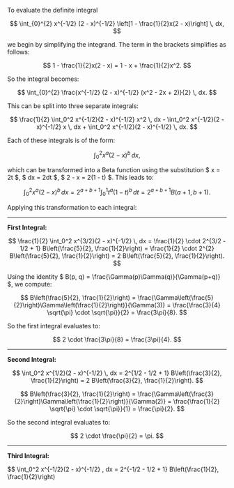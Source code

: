 To evaluate the definite integral

$$
\int_{0}^{2} x^{-1/2} (2 - x)^{-1/2} \left[1 - \frac{1}{2}x(2 - x)\right] \, dx,
$$

we begin by simplifying the integrand. The term in the brackets simplifies as follows:

$$
1 - \frac{1}{2}x(2 - x) = 1 - x + \frac{1}{2}x^2.
$$

So the integral becomes:

$$
\int_{0}^{2} \frac{x^{-1/2} (2 - x)^{-1/2} (x^2 - 2x + 2)}{2} \, dx.
$$

This can be split into three separate integrals:

$$
\frac{1}{2} \int_0^2 x^{-1/2}(2 - x)^{-1/2} x^2 \, dx - \int_0^2 x^{-1/2}(2 - x)^{-1/2} x \, dx + \int_0^2 x^{-1/2}(2 - x)^{-1/2} \, dx.
$$

Each of these integrals is of the form:

$$
\int_0^2 x^{a}(2 - x)^{b} \, dx,
$$

which can be transformed into a Beta function using the substitution $ x = 2t $, $ dx = 2dt $, $ 2 - x = 2(1 - t) $. This leads to:

$$
\int_0^2 x^{a}(2 - x)^{b} \, dx = 2^{a + b + 1} \int_0^1 t^{a}(1 - t)^{b} \, dt = 2^{a + b + 1} B(a + 1, b + 1).
$$

Applying this transformation to each integral:

---

**First Integral:**

$$
\frac{1}{2} \int_0^2 x^{3/2}(2 - x)^{-1/2} \, dx = \frac{1}{2} \cdot 2^{3/2 - 1/2 + 1} B\left(\frac{5}{2}, \frac{1}{2}\right) = \frac{1}{2} \cdot 2^{2} B\left(\frac{5}{2}, \frac{1}{2}\right) = 2 B\left(\frac{5}{2}, \frac{1}{2}\right).
$$

Using the identity $ B(p, q) = \frac{\Gamma(p)\Gamma(q)}{\Gamma(p+q)} $, we compute:

$$
B\left(\frac{5}{2}, \frac{1}{2}\right) = \frac{\Gamma\left(\frac{5}{2}\right)\Gamma\left(\frac{1}{2}\right)}{\Gamma(3)} = \frac{\frac{3}{4} \sqrt{\pi} \cdot \sqrt{\pi}}{2} = \frac{3\pi}{8}.
$$

So the first integral evaluates to:

$$
2 \cdot \frac{3\pi}{8} = \frac{3\pi}{4}.
$$

---

**Second Integral:**

$$
\int_0^2 x^{1/2}(2 - x)^{-1/2} \, dx = 2^{1/2 - 1/2 + 1} B\left(\frac{3}{2}, \frac{1}{2}\right) = 2 B\left(\frac{3}{2}, \frac{1}{2}\right).
$$

$$
B\left(\frac{3}{2}, \frac{1}{2}\right) = \frac{\Gamma\left(\frac{3}{2}\right)\Gamma\left(\frac{1}{2}\right)}{\Gamma(2)} = \frac{\frac{1}{2} \sqrt{\pi} \cdot \sqrt{\pi}}{1} = \frac{\pi}{2}.
$$

So the second integral evaluates to:

$$
2 \cdot \frac{\pi}{2} = \pi.
$$

---

**Third Integral:**

$$
\int_0^2 x^{-1/2}(2 - x)^{-1/2} \, dx = 2^{-1/2 - 1/2 + 1} B\left(\frac{1}{2}, \frac{1}{2}\right)